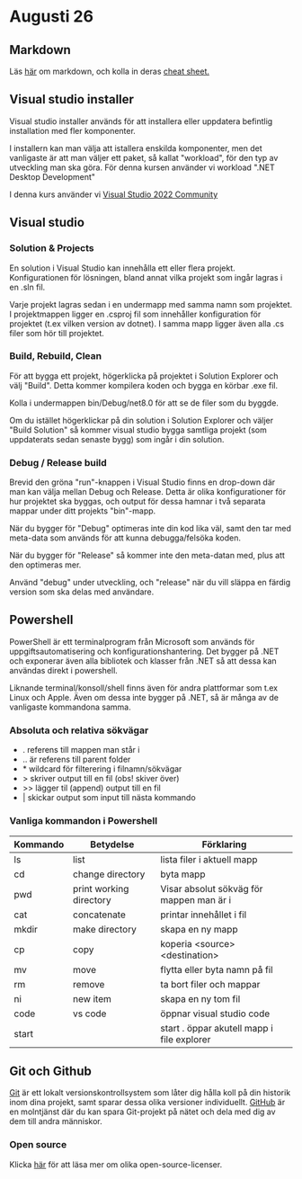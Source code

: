 # Augusti 26

## Markdown

Läs [här](https://www.markdownguide.org/getting-started/) om markdown, och kolla in deras [cheat sheet.](https://www.markdownguide.org/cheat-sheet/)

## Visual studio installer
Visual studio installer används för att installera eller uppdatera befintlig installation med fler komponenter.

I installern kan man välja att istallera enskilda komponenter, men det vanligaste är att man väljer ett paket, så kallat "workload", för den typ av utveckling man ska göra. För denna kursen använder vi workload ".NET Desktop Development"

I denna kurs använder vi [Visual Studio 2022 Community](https://visualstudio.microsoft.com/downloads/)

## Visual studio

### Solution & Projects

En solution i Visual Studio kan innehålla ett eller flera projekt. Konfigurationen för lösningen, bland annat vilka projekt som ingår lagras i en .sln fil.

Varje projekt lagras sedan i en undermapp med samma namn som projektet. I projektmappen ligger en .csproj fil som innehåller konfiguration för projektet (t.ex vilken version av dotnet). I samma mapp ligger även alla .cs filer som hör till projektet.

### Build, Rebuild, Clean

För att bygga ett projekt, högerklicka på projektet i Solution Explorer och välj "Build". Detta kommer kompilera koden och bygga en körbar .exe fil.

Kolla i undermappen bin/Debug/net8.0 för att se de filer som du byggde.

Om du istället högerklickar på din solution i Solution Explorer och väljer "Build Solution" så kommer visual studio bygga samtliga projekt (som uppdaterats sedan senaste bygg) som ingår i din solution.

### Debug / Release build

Brevid den gröna "run"-knappen i Visual Studio finns en drop-down där man kan välja mellan Debug och Release. Detta är olika konfigurationer för hur projektet ska byggas, och output för dessa hamnar i två separata mappar under ditt projekts "bin"-mapp.

När du bygger för "Debug" optimeras inte din kod lika väl, samt den tar med meta-data som används för att kunna debugga/felsöka koden.

När du bygger för "Release" så kommer inte den meta-datan med, plus att den optimeras mer.

Använd "debug" under utveckling, och "release" när du vill släppa en färdig version som ska delas med användare.

## Powershell

PowerShell är ett terminalprogram från Microsoft som används för uppgiftsautomatisering och konfigurationshantering. Det bygger på .NET och exponerar även alla bibliotek och klasser från .NET så att dessa kan användas direkt i powershell.

Liknande terminal/konsoll/shell finns även för andra plattformar som t.ex Linux och Apple. Även om dessa inte bygger på .NET, så är många av de vanligaste kommandona samma.

### Absoluta och relativa sökvägar

- . referens till mappen man står i
- .. är referens till parent folder
- \* wildcard för filterering i filnamn/sökvägar
- \> skriver output till en fil (obs! skiver över)
- \>\> lägger til (append) output till en fil
- | skickar output som input till nästa kommando

### Vanliga kommandon i Powershell

| Kommando | Betydelse |Förklaring  | 
|--------------|------|-------------|
| ls | list | lista filer i aktuell mapp  |
| cd | change directory | byta mapp
| pwd | print working directory | Visar absolut sökväg för mappen man är i|
| cat | concatenate | printar innehållet i fil
| mkdir | make directory | skapa en ny mapp
| cp | copy | koperia &lt;source&gt; &lt;destination&gt;
| mv | move | flytta eller byta namn på fil
| rm | remove | ta bort filer och mappar
| ni | new item | skapa en ny tom fil
| code | vs code | öppnar visual studio code
| start | | start . öppar akutell mapp i file explorer

## Git och Github

[Git](https://git-scm.com/) är ett lokalt versionskontrollsystem som låter dig hålla koll på din historik inom dina projekt, samt sparar dessa olika versioner individuellt. [GitHub](https://github.com/) är en molntjänst där du kan spara Git-projekt på nätet och dela med dig av dem till andra människor.

### Open source
Klicka [här](https://choosealicense.com/licenses/) för att läsa mer om olika open-source-licenser.


